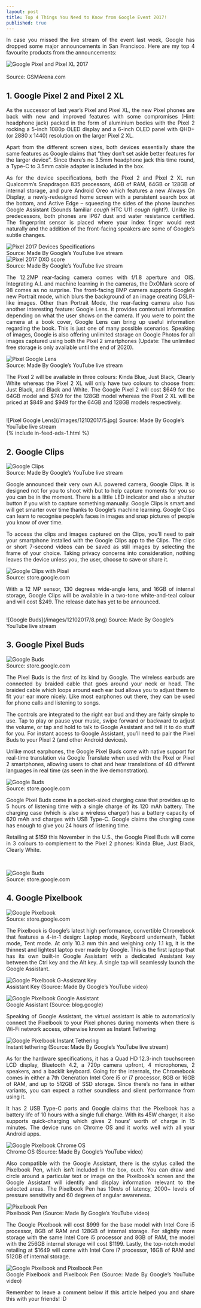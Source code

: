 ```yaml
---
layout: post
title: Top 4 Things You Need to Know from Google Event 2017!
published: true
---
```


<style type="text/css">
 p {
  text-align: justify;
}

img {
    display: block;
    margin: auto;
}
</style>

In case you missed the live stream of the event last week, Google has dropped some major announcements in San Francisco. Here are my top 4 favourite products from the announcements:

![Google Pixel and Pixel XL 2017](/images/12102017/1.PNG)
<br />
Source: GSMArena.com

## 1. Google Pixel 2 and Pixel 2 XL
As the successor of last year’s Pixel and Pixel XL, the new Pixel phones are back with new and improved features with some compromises (Hint: headphone jack) packed in the form of aluminium bodies with the Pixel 2 rocking a 5-inch 1080p OLED display and a 6-inch OLED panel with QHD+ (or 2880 x 1440) resolution on the larger Pixel 2 XL. 

Apart from the different screen sizes, both devices essentially share the same features as Google claims that “they don’t set aside better features for the larger device”. Since there’s no 3.5mm headphone jack this time round, a Type-C to 3.5mm cable adapter is included in the box. 

As for the device specifications, both the Pixel 2 and Pixel 2 XL run Qualcomm’s Snapdragon 835 processors, 4GB of RAM, 64GB or 128GB of internal storage, and pure Android Oreo which features a new Always On Display, a newly-redesigned home screen with a persistent search box at the bottom, and Active Edge – squeezing the sides of the phone launches Google Assistant (Sounds familiar *cough* HTC U11 *cough* right?). Unlike its predecessors, both phones are IP67 dust and water resistance certified. The fingerprint sensor is placed where your index finger would rest naturally and the addition of the front-facing speakers are some of Google’s subtle changes.

![Pixel 2017 Devices Specifications](/images/12102017/2.png)
Source: Made By Google’s YouTube live stream
![Pixel 2017 DXO score](/images/12102017/3.png)
Source: Made By Google’s YouTube live stream

The 12.2MP rear-facing camera comes with f/1.8 aperture and OIS. Integrating A.I. and machine learning in the cameras, the DxOMark score of 98 comes as no surprise. The front-facing 8MP camera supports Google’s new Portrait mode, which blurs the background of an image creating DSLR-like images. Other than Portrait Mode, the rear-facing camera also has another interesting feature: Google Lens. It provides contextual information depending on what the user shows on the camera. If you were to point the camera at a book cover, Google Lens can bring up useful information regarding the book. This is just one of many possible scenarios. Speaking of images, Google is also offering unlimited storage on Google Photos for all images captured using both the Pixel 2 smartphones (Update: The unlimited free storage is only available until the end of 2020).

![Pixel Google Lens](/images/12102017/4.png)
Source: Made By Google’s YouTube live stream

The Pixel 2 will be available in three colours: Kinda Blue, Just Black, Clearly White whereas the Pixel 2 XL will only have two colours to choose from: Just Black, and Black and White. The Google Pixel 2 will cost $649 for the 64GB model and $749 for the 128GB model whereas the Pixel 2 XL will be priced at $849 and $949 for the 64GB and 128GB models respectively.

<br />
![Pixel Google Lens](/images/12102017/5.jpg)
Source: Made By Google’s YouTube live stream


<br />
{% include in-feed-ads-1.html %}
<br />

## 2.	Google Clips
![Google Clips](/images/12102017/6.png)
Source: Made By Google’s YouTube live stream

Google announced their very own A.I. powered camera, Google Clips. It is designed not for you to shoot with but to help capture moments for you so you can be in the moment. There is a little LED indicator and also a shutter button if you wish to capture something manually. Google Clips is smart and will get smarter over time thanks to Google’s machine learning. Google Clips can learn to recognise people’s faces in images and snap pictures of people you know of over time.

To access the clips and images captured on the Clips, you’ll need to pair your smartphone installed with the Google Clips app to the Clips. The clips or short 7-second videos can be saved as still images by selecting the frame of your choice. Taking privacy concerns into consideration, nothing leaves the device unless you, the user, choose to save or share it. 

![Google Clips with Pixel](/images/12102017/7.PNG)
Source: store.google.com

With a 12 MP sensor, 130 degrees wide-angle lens, and 16GB of internal storage, Google Clips will be available in a two-tone white-and-teal colour and will cost $249. The release date has yet to be announced.

<br />
![Google Buds](/images/12102017/8.png)
Source: Made By Google’s YouTube live stream

## 3. Google Pixel Buds
![Google Buds](/images/12102017/9.png)
Source: store.google.com

The Pixel Buds is the first of its kind by Google. The wireless earbuds are connected by braided cable that goes around your neck or head. The braided cable which loops around each ear bud allows you to adjust them to fit your ear more nicely. Like most earphones out there, they can be used for phone calls and listening to songs. 

The controls are integrated to the right ear bud and they are fairly simple to use.  Tap to play or pause your music, swipe forward or backward to adjust the volume, or tap and hold to talk to Google Assistant and tell it to do stuff for you. For instant access to Google Assistant, you’ll need to pair the Pixel Buds to your Pixel 2 (and other Android devices). 

Unlike most earphones, the Google Pixel Buds come with native support for real-time translation via Google Translate when used with the Pixel or Pixel 2 smartphones, allowing users to chat and hear translations of 40 different languages in real time (as seen in the live demonstration).

![Google Buds](/images/12102017/10.jpg)
Source: store.google.com

Google Pixel Buds come in a pocket-sized charging case that provides up to 5 hours of listening time with a single charge of its 120 mAh battery. The charging case (which is also a wireless charger) has a battery capacity of 620 mAh and charges with USB Type-C. Google claims the charging case has enough to give you 24 hours of listening time. 

Retailing at $159 this November in the U.S., the Google Pixel Buds will come in 3 colours to complement to the Pixel 2 phones: Kinda Blue, Just Black, Clearly White.

<br />

![Google Buds](/images/12102017/11.jpg)
Source: store.google.com
## 4.	Google Pixelbook

![Google Pixelbook](/images/12102017/12.png)
Source: store.google.com

The Pixelbook is Google’s latest high performance, convertible Chromebook that features a 4-in-1 design: Laptop mode, Keyboard underneath, Tablet mode, Tent mode. At only 10.3 mm thin and weighing only 1.1 kg, it is the thinnest and lightest laptop  ever made by Google. This is the first laptop that has its own built-in Google Assistant with a dedicated Assistant key between the Ctrl key and the Alt key. A single tap will seamlessly launch the Google Assistant. 

![Google Pixelbook G-Assistant Key](/images/12102017/13.png)
Assistant Key (Source: Made By Google’s YouTube video)

![Google Pixelbook Google Assistant](/images/12102017/14.png)
Google Assistant (Source: blog.google)

Speaking of Google Assistant, the virtual assistant is able to automatically connect the Pixelbook to your Pixel phones during moments when there is Wi-Fi network access, otherwise known as Instant Tethering

![Google Pixelbook Instant Tethering](/images/12102017/15.png)
Instant tethering (Source: Made By Google’s YouTube live stream)

As for the hardware specifications, it has a Quad HD 12.3-inch touchscreen LCD display, Bluetooth 4.2, a 720p camera upfront, 4 microphones, 2 speakers, and a backlit keyboard. Going for the internals, the Chromebook comes in either a 7th Generation Intel Core i5 or i7 processor, 8GB or 16GB of RAM, and up to 512GB of SSD storage. Since there’s no fans in either variants, you can expect a rather soundless and silent performance from using it. 

It has 2 USB Type-C ports and Google claims that the Pixelbook has a battery life of 10 hours with a single full charge. With its 45W charger, it also supports quick-charging which gives 2 hours’ worth of charge in 15 minutes. The device runs on Chrome OS and it works well with all your Android apps.

![Google Pixelbook Chrome OS](/images/12102017/16.png)
Chrome OS (Source: Made By Google’s YouTube video)

Also compatible with the Google Assistant, there is the stylus called the Pixelbook Pen, which isn’t included in the box, ouch. You can draw and circle around a particular text or image on the Pixelbook’s screen and the Google Assistant will identify and display information relevant to the selected areas. The Pixelbook Pen has 10m/s of latency, 2000+ levels of pressure sensitivity and 60 degrees of angular awareness.

![Pixelbook Pen ](/images/12102017/17.png)
Pixelbook Pen (Source: Made By Google’s YouTube video)

The Google Pixelbook will cost $999 for the base model with Intel Core i5 processor, 8GB of RAM and 128GB of internal storage. For slightly more storage with the same Intel Core i5 processor and 8GB of RAM, the model with the 256GB internal storage will cost $1199. Lastly, the top-notch model retailing at $1649 will come with Intel Core i7 processor, 16GB of RAM and 512GB of internal storage. 

![Google Pixelbook and Pixelbook Pen ](/images/12102017/18.png)
Google Pixelbook and Pixelbook Pen (Source: Made By Google’s YouTube video)



Remember to leave a comment below if this article helped you and share this with your friends! :D

